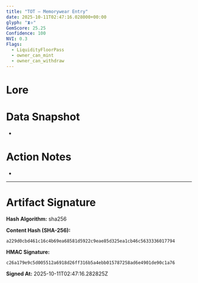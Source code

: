 ```yaml
---
title: "TOT — Memorywear Entry"
date: 2025-10-11T02:47:16.028000+00:00
glyph: "⧗⟡"
GemScore: 25.25
Confidence: 100
NVI: 0.3
Flags:
  - LiquidityFloorPass
  - owner_can_mint
  - owner_can_withdraw
---
```


# Lore


# Data Snapshot
-

# Action Notes
-

---

# Artifact Signature

**Hash Algorithm:** sha256

**Content Hash (SHA-256):**
```
a229d0cbd461c16c4b69ea68581d5922c9eae85d325ea1cb46c5633336017794
```

**HMAC Signature:**
```
c26a179e9c5d005512a6918d26ff316b5a4ebb015787258ad6e4901de90c1a76
```

**Signed At:** 2025-10-11T02:47:16.282825Z
